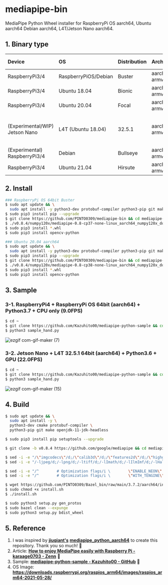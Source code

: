 # mediapipe-bin
MediaPipe Python Wheel installer for RaspberryPi OS aarch64, Ubuntu aarch64 Debian aarch64, L4T/Jetson Nano aarch64.

## 1. Binary type
|Device|OS|Distribution|Architecture|Python ver|Numpy ver|Note|
|:--|:--|:--|:--|:--|:--|:--|
|RaspberryPi3/4|RaspberryPiOS/Debian|Buster|aarch64 / armv8|3.7.3|1.19/1.20|64bit, glibc2.28|
|RaspberryPi3/4|Ubuntu 18.04|Bionic|aarch64 / armv8|3.6.9|1.19|64bit, glibc2.27|
|RaspberryPi3/4|Ubuntu 20.04|Focal|aarch64 / armv8|3.8.2|1.19/1.20|64bit, glibc2.31|
|(Experimental/WIP) Jetson Nano|L4T (Ubuntu 18.04)|32.5.1|aarch64 / armv8|3.6.9|(mandatory) 1.19.4|64bit, glibc2.27, Pose/Holistic/Selfie Segmentation/Multi Hand Tracking only,OpenGL ES3.2|
|(Experimental) RaspberryPi3/4|Debian|Bullseye|aarch64 / armv8|3.9.2|1.20|64bit, glibc2.31, gcc-8.5|
|RaspberryPi3/4|Ubuntu 21.04|Hirsute|aarch64 / armv8|3.9.5|1.20|64bit, glibc2.33, gcc-7.5|

## 2. Install
```bash
### RaspberryPi OS 64bit Buster
$ sudo apt update && \
  sudo apt install -y python3-dev protobuf-compiler python3-pip git make libssl-dev
$ sudo pip3 install pip --upgrade
$ git clone https://github.com/PINTO0309/mediapipe-bin && cd mediapipe-bin
$ ./v0.8.4/numpy120x/mediapipe-0.8-cp37-none-linux_aarch64_numpy120x_download.sh
$ sudo pip3 install *.whl
$ sudo pip3 install opencv-python

### Ubuntu 20.04 aarch64
$ sudo apt update && \
  sudo apt install -y python3-dev protobuf-compiler python3-pip git make libssl-dev
$ sudo pip3 install pip --upgrade
$ git clone https://github.com/PINTO0309/mediapipe-bin && cd mediapipe-bin
$ ./v0.8.4/numpy120x/mediapipe-0.8-cp38-none-linux_aarch64_numpy120x_download.sh
$ sudo pip3 install *.whl
$ sudo pip3 install opencv-python
```
## 3. Sample
### 3-1. RaspberryPi4 + RaspberryPi OS 64bit (aarch64) + Python3.7 + CPU only (9.0FPS)
```bash
$ cd ~
$ git clone https://github.com/Kazuhito00/mediapipe-python-sample && cd mediapipe-python-sample
$ python3 sample_hand.py
```
![ezgif com-gif-maker (7)](https://user-images.githubusercontent.com/33194443/120130242-a4774300-c200-11eb-8a74-d7f74384a4eb.gif)
### 3-2. Jetson Nano + L4T 32.5.1 64bit (aarch64) + Python3.6 + GPU (22.0FPS)
```bash
$ cd ~
$ git clone https://github.com/Kazuhito00/mediapipe-python-sample && cd mediapipe-python-sample
$ python3 sample_hand.py
```
![ezgif com-gif-maker (15)](https://user-images.githubusercontent.com/33194443/120900199-76fe1f80-c66e-11eb-9b06-812b38b7600a.gif)

## 4. Build
```bash
$ sudo apt update && \
  sudo apt install -y \
  python3-dev cmake protobuf-compiler \
  python3-pip git make openjdk-11-jdk-headless

$ sudo pip3 install pip setuptools --upgrade

$ git clone -b v0.8.4 https://github.com/google/mediapipe && cd mediapipe

$ sed -i -e "/\"imgcodecs\"/d;/\"calib3d\"/d;/\"features2d\"/d;/\"highgui\"/d;/\"video\"/d;/\"videoio\"/d" third_party/BUILD
$ sed -i -e "/-ljpeg/d;/-lpng/d;/-ltiff/d;/-lImath/d;/-lIlmImf/d;/-lHalf/d;/-lIex/d;/-lIlmThread/d;/-lrt/d;/-ldc1394/d;/-lavcodec/d;/-lavformat/d;/-lavutil/d;/-lswscale/d;/-lavresample/d" third_party/BUILD

$ sed -i -e "/^        # Optimization flags/i \        \"ENABLE_NEON\": \"OFF\"," third_party/BUILD
$ sed -i -e "/^        # Optimization flags/i \        \"WITH_TENGINE\": \"OFF\"," third_party/BUILD

$ wget https://github.com/PINTO0309/Bazel_bin/raw/main/3.7.2/aarch64/install.sh
$ sudo chmod +x install.sh
$ ./install.sh

$ sudo python3 setup.py gen_protos
$ sudo bazel clean --expunge
$ sudo python3 setup.py bdist_wheel
```

## 5. Reference
1. I was inspired by **[jiuqiant's](https://github.com/jiuqiant/mediapipe_python_aarch64)** **[mediapipe_python_aarch64](https://github.com/jiuqiant/mediapipe_python_aarch64)** to create this repository. Thank you so much! 🌠
2. Article: **[How to enjoy MediaPipe easily with Raspberry Pi - karaage0703 - Zenn](https://zenn.dev/karaage0703/articles/63fed2a261096d)** 🌟
3. Sample: **[mediapipe-python-sample - Kazuhito00 - GitHub](https://github.com/Kazuhito00/mediapipe-python-sample)** 🌟
4. OS Image: **https://downloads.raspberrypi.org/raspios_arm64/images/raspios_arm64-2021-05-28/**
